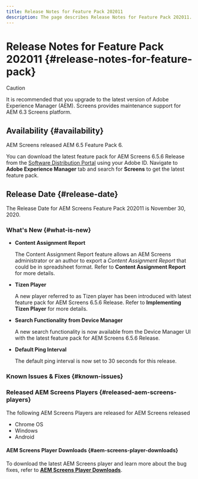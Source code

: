 ```yaml
---
title: Release Notes for Feature Pack 202011
description: The page describes Release Notes for Feature Pack 202011.
---
```


# Release Notes for Feature Pack 202011 {#release-notes-for-feature-pack}

>[!CAUTION]
>It is recommended that you upgrade to the latest version of Adobe Experience Manager (AEM). Screens provides maintenance support for AEM 6.3 Screens platform.

## Availability {#availability}

AEM Screens released AEM 6.5 Feature Pack 6.

You can download the latest feature pack for AEM Screens 6.5.6 Release from the [Software Distribution Portal](https://experience.adobe.com/#/downloads/content/software-distribution/en/aem.html) using your Adobe ID. Navigate to **Adobe Experience Manager** tab and search for **Screens** to get the latest feature pack.

## Release Date {#release-date}

The Release Date for AEM Screens Feature Pack 202011 is November 30, 2020.

### What's New {#what-is-new}

* **Content Assignment Report**

   The Content Assignment Report feature allows an AEM Screens administrator or an author to export a *Content Assignment Report* that could be in spreadsheet format.
   Refer to **Content Assignment Report** for more details.

 
* **Tizen Player**

   A new player referred to as Tizen player has been introduced with latest feature pack for AEM Screens 6.5.6 Release. 
   Refer to **Implementing Tizen Player** for more details.

* **Search Functionality from Device Manager**

   A new search functionality is now available from the Device Manager UI with the latest feature pack for AEM Screens 6.5.6 Release. 

* **Default Ping Interval**

   The default ping interval is now set to 30 seconds for this release.

### Known Issues & Fixes {#known-issues}



### Released AEM Screens Players {#released-aem-screens-players}

The following AEM Screens Players are released for AEM Screens released 

* Chrome OS
* Windows
* Android

#### AEM Screens Player Downloads  {#aem-screens-player-downloads}

To download the latest AEM Screens player and learn more about the bug fixes, refer to **[AEM Screens Player Downloads](https://download.macromedia.com/screens/index.html)**.
